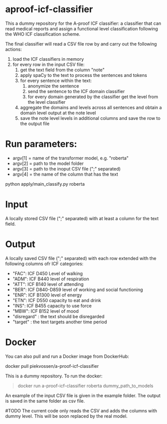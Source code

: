 # aproof-icf-classifier
This a dummy repository for the A-proof ICF classifier: a classifier that can read medical reports and assign a functional level classification following the WHO ICF classification scheme.

The final classifier will read a CSV file row by and carry out the following actions:

<ol>
<li>load the ICF classifiers in memory
<li>for every row in the input CSV file:
  <ol>
<li>get the text field from the column "note"
<li>apply spaCy to the text to process the sentences and tokens
<li>for every sentence within the text:
  <ol>
<li>anonymize the sentence
<li>send the sentence to the ICF domain classifier
<li>for every domain generated by the classifier get the level from the level classifier
  </ol>
<li>aggregate the domains and levels across all sentences and obtain a domain level output at the note level
<li>save the note level levels in additional columns and save the row to the output file
</ol>
</ol>

# Run parameters:
<ul>
<li> argv[1] = name of the transformer model, e.g. "roberta"
<li>argv[2] = path to the model folder
<li>argv[3] = path to the inoput CSV file (";" separated)
<li>argv[4] = the name of the column that has the text
</ul>

python apply/main_classify.py roberta <path-to-the-model-folder> <path-to-the-csv-input-file> <name-of-the-text-column>
# Input

A locally stored CSV file (";" separated) with at least a column for the text field.

# Output

A locally saved CSV file (";" separated) with each row extended with the following columns ofr ICF categories:

<ul>
<li>"FAC": ICF D450 Level of walking 
<li>"ADM": ICF B440 level of respiration 
<li>"ATT": ICF B140 level of attending
<li>"BER": ICF D840-D859 level of working and social functioning 
<li>"ENR": ICF B1300 level of energy
<li>"ETN": ICF D550 capacity to eat and drink
<li>"INS": ICF B455 capacity to use force
<li>"MBW": ICF B152 level of mood
<li>"disregard" :  the text should be disregarded
<li>"target" : the text targets another time period
</ul>

# Docker

You can also pull and run a Docker image from DockerHub:

docker pull piekvossen/a-proof-icf-classifier

This is a dummy repository. To run the docker:

> docker run a-proof-icf-classifier roberta dummy_path_to_models <path to a csv input file> <name of the text column>

An example of the input CSV file is given in the example folder. The output is saved in the same folder as csv file.

#TODO
 The current code only reads the CSV and adds the columns with dummy level. This will be soon replaced by the real model.
 
